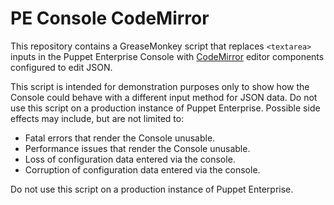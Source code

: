 PE Console CodeMirror
=====================

This repository contains a GreaseMonkey script that replaces `<textarea>`
inputs in the Puppet Enterprise Console with [CodeMirror][1] editor
components configured to edit JSON.

This script is intended for demonstration purposes only to show how
the Console could behave with a different input method for JSON data.
Do not use this script on a production instance of Puppet Enterprise.
Possible side effects may include, but are not limited to:

  - Fatal errors that render the Console unusable.
  - Performance issues that render the Console unusable.
  - Loss of configuration data entered via the console.
  - Corruption of configuration data entered via the console.

Do not use this script on a production instance of Puppet Enterprise.

[1]: https://codemirror.net/5/index.html
